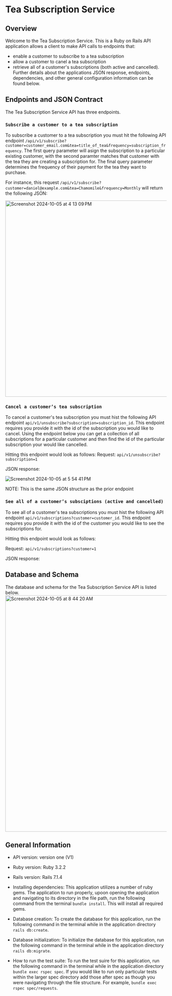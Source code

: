 # Tea Subscription Service 

## Overview
Welcome to the Tea Subscription Service. This is a Ruby on Rails API application allows a client to make API calls to endpoints that:
* enable a customer to subscribe to a tea subscription
* allow a customer to canel a tea subscription
* retrieve all of a customer's subscriptions (both active and cancelled).
Further details about the applications JSON response, endpoints, dependencies, and other general configuration information can be found below. 

## Endpoints and JSON Contract
The Tea Subscription Service API has three endpoints. 

### `Subscribe a customer to a tea subscription`
To subscribe a customer to a tea subscription you must hit the following API endpoint `/api/v1/subscribe?customer=customer_email.com&tea=title_of_tea&frequency=subscription_frequency`. The first query parameter will asign the subscription to a particular existing customer, with the second paramter matches that customer with the tea they are creating a subscription for. The final query parameter determines the frequency of their payment for the tea they want to purchase. 

For instance, this request `/api/v1/subscribe?customer=daniel@example.com&tea=Chamomile&frequency=Monthly` will return the following JSON: 


<img width="611" alt="Screenshot 2024-10-05 at 4 13 09 PM" src="https://github.com/user-attachments/assets/bc73f96d-6173-4a9e-ad2c-3aefd23dfe59">


### `Cancel a customer’s tea subscription`
To cancel a customer's tea subscription you must hist the following API endpoint `api/v1/unsubscribe?subscription=subscription_id`. This endpoint requires you provide it with the id of the subscription you would like to cancel. Using the endpoint below you can get a collection of all subscriptions for a particular customer and then find the id of the particular subscription your would like cancelled.

Hitting this endpoint would look as follows:
Request: `api/v1/unsubscribe?subscription=1`

JSON response: 


![Screenshot 2024-10-05 at 5 54 41 PM](https://github.com/user-attachments/assets/b433678c-af10-4491-a6f0-77676a6ac86a)


NOTE: This is the same JSON structure as the prior endpoint
### `See all of a customer’s subsciptions (active and cancelled)`
To see all of a customer's tea subscriptions you must hist the following API endpoint `api/v1/subscriptions?customer=customer_id`. This endpoint requires you provide it with the id of the customer you would like to see the subscriptions for.

Hitting this endpoint would look as follows:

Request: `api/v1/subscriptions?customer=1` 

JSON response: 





## Database and Schema 
The database and schema for the Tea Subscription Service API is listed below. 
<img width="736" alt="Screenshot 2024-10-05 at 8 44 20 AM" src="https://github.com/user-attachments/assets/6db24780-3e4c-4090-a063-24060010a3d8">

## General Information 

* API version: version one (V1)

* Ruby version: Ruby 3.2.2

* Rails version: Rails 7.1.4

* Installing dependencies: This application utilizes a number of ruby gems. The application to run properly, upoon opening the application and navigating to its directory in the file path, run the following command from the terminal `bundle install`. This will install all required gems. 

* Database creation: To create the database for this application, run the following command in the terminal while in the application directory `rails db:create`.

* Database initialization: To initialize the database for this application, run the following command in the terminal while in the application directory `rails db:migrate`.

* How to run the test suite: To run the test suire for this application, run the following command in the terminal while in the application directory `bundle exec rspec spec`. If you would like to run only particular tests within the larger spec directory add those after spec as though you were navigating through the file structure. For example, `bundle exec rspec spec/requests`.

